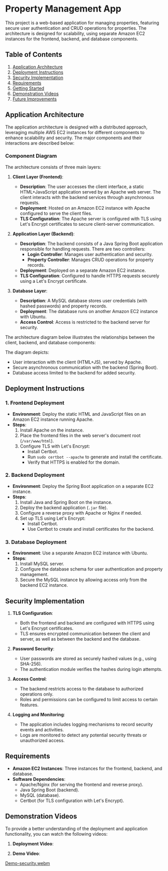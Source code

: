 # Property Management App

This project is a web-based application for managing properties, featuring secure user authentication and CRUD operations for properties. The architecture is designed for scalability, using separate Amazon EC2 instances for the frontend, backend, and database components.

## Table of Contents
1. [Application Architecture](#application-architecture)
2. [Deployment Instructions](#deployment-instructions)
3. [Security Implementation](#security-implementation)
4. [Requirements](#requirements)
5. [Getting Started](#getting-started)
6. [Demonstration Videos](#demonstration-videos)
7. [Future Improvements](#future-improvements)

## Application Architecture

The application architecture is designed with a distributed approach, leveraging multiple AWS EC2 instances for different components to enhance scalability and security. The major components and their interactions are described below:

### Component Diagram

The architecture consists of three main layers:

1. **Client Layer (Frontend)**:
   - **Description**: The user accesses the client interface, a static HTML+JavaScript application served by an Apache web server. The client interacts with the backend services through asynchronous requests.
   - **Deployment**: Hosted on an Amazon EC2 instance with Apache configured to serve the client files.
   - **TLS Configuration**: The Apache server is configured with TLS using Let's Encrypt certificates to secure client-server communication.

2. **Application Layer (Backend)**:
   - **Description**: The backend consists of a Java Spring Boot application responsible for handling requests. There are two controllers:
     - **Login Controller**: Manages user authentication and security.
     - **Property Controller**: Manages CRUD operations for property records.
   - **Deployment**: Deployed on a separate Amazon EC2 instance.
   - **TLS Configuration**: Configured to handle HTTPS requests securely using a Let's Encrypt certificate.

3. **Database Layer**:
   - **Description**: A MySQL database stores user credentials (with hashed passwords) and property records.
   - **Deployment**: The database runs on another Amazon EC2 instance with Ubuntu.
   - **Access Control**: Access is restricted to the backend server for security.

The architecture diagram below illustrates the relationships between the client, backend, and database components:


The diagram depicts:
- User interaction with the client (HTML+JS), served by Apache.
- Secure asynchronous communication with the backend (Spring Boot).
- Database access limited to the backend for added security.

## Deployment Instructions

### 1. Frontend Deployment
   - **Environment**: Deploy the static HTML and JavaScript files on an Amazon EC2 instance running Apache.
   - **Steps**:
     1. Install Apache on the instance.
     2. Place the frontend files in the web server's document root (`/var/www/html`).
     3. Configure TLS with Let's Encrypt:
        - Install Certbot.
        - Run `sudo certbot --apache` to generate and install the certificate.
        - Verify that HTTPS is enabled for the domain.

### 2. Backend Deployment
   - **Environment**: Deploy the Spring Boot application on a separate EC2 instance.
   - **Steps**:
     1. Install Java and Spring Boot on the instance.
     2. Deploy the backend application (`.jar` file).
     3. Configure a reverse proxy with Apache or Nginx if needed.
     4. Set up TLS using Let's Encrypt:
        - Install Certbot.
        - Use Certbot to create and install certificates for the backend.

### 3. Database Deployment
   - **Environment**: Use a separate Amazon EC2 instance with Ubuntu.
   - **Steps**:
     1. Install MySQL server.
     2. Configure the database schema for user authentication and property management.
     3. Secure the MySQL instance by allowing access only from the backend EC2 instance.

## Security Implementation

1. **TLS Configuration**:
   - Both the frontend and backend are configured with HTTPS using Let's Encrypt certificates.
   - TLS ensures encrypted communication between the client and server, as well as between the backend and the database.

2. **Password Security**:
   - User passwords are stored as securely hashed values (e.g., using SHA-256).
   - The authentication module verifies the hashes during login attempts.

3. **Access Control**:
   - The backend restricts access to the database to authorized operations only.
   - Roles and permissions can be configured to limit access to certain features.

4. **Logging and Monitoring**:
   - The application includes logging mechanisms to record security events and activities.
   - Logs are monitored to detect any potential security threats or unauthorized access.

## Requirements

- **Amazon EC2 Instances**: Three instances for the frontend, backend, and database.
- **Software Dependencies**:
  - Apache/Nginx (for serving the frontend and reverse proxy).
  - Java Spring Boot (backend).
  - MySQL (database).
  - Certbot (for TLS configuration with Let's Encrypt).


## Demonstration Videos

To provide a better understanding of the deployment and application functionality, you can watch the following videos:

1. **Deployment Video**:
 

2. **Demo Video**:
   
[Demo-security.webm](https://github.com/user-attachments/assets/3dc4adbf-66fd-4a1d-b805-ce3533996e84)

